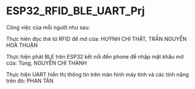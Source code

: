 # ESP32_RFID_BLE_UART_Prj
    
Công việc của mỗi người như sau:


	
Thực hiên đọc thẻ từ RFID để mở cửa: HUỲNH CHÍ THẬT, TRẦN NGUYỄN HOÀ THUẬN
	
Thực hiện phát BLE trên ESP32 kết nối đến phone để nhập mật khẩu mở cửa: Tùng, NGUYỄN CHÍ THÀNH
	
Thực hiện UART hiển thị thông tin trên màn hình máy tính và các tính năng trên đó: PHAN TÂN
